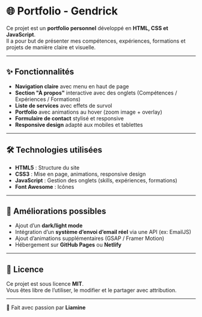 # 🌐 Portfolio - Gendrick

Ce projet est un **portfolio personnel** développé en **HTML, CSS et JavaScript**.  
Il a pour but de présenter mes compétences, expériences, formations et projets de manière claire et visuelle.  

---

## ✨ Fonctionnalités

- **Navigation claire** avec menu en haut de page  
- **Section "À propos"** interactive avec des onglets (Compétences / Expériences / Formations)  
- **Liste de services** avec effets de survol  
- **Portfolio** avec animations au hover (zoom image + overlay)  
- **Formulaire de contact** stylisé et responsive  
- **Responsive design** adapté aux mobiles et tablettes  

---

## 🛠️ Technologies utilisées

- **HTML5** : Structure du site  
- **CSS3** : Mise en page, animations, responsive design  
- **JavaScript** : Gestion des onglets (skills, expériences, formations)  
- **Font Awesome** : Icônes  

---

## 📌 Améliorations possibles

- Ajout d’un **dark/light mode**  
- Intégration d’un **système d’envoi d’email réel** via une API (ex: EmailJS)  
- Ajout d’animations supplémentaires (GSAP / Framer Motion)  
- Hébergement sur **GitHub Pages** ou **Netlify**  

---

## 📄 Licence

Ce projet est sous licence **MIT**.  
Vous êtes libre de l’utiliser, le modifier et le partager avec attribution.  

---

👑 Fait avec passion par **Liamine**  

